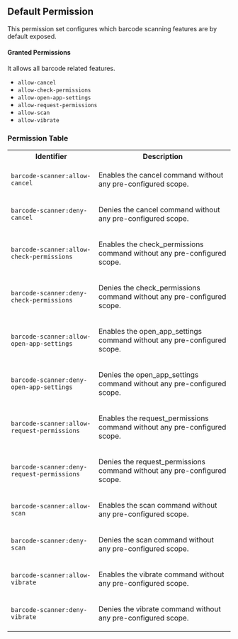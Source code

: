 ## Default Permission

This permission set configures which
barcode scanning features are by default exposed.

#### Granted Permissions

It allows all barcode related features.



- `allow-cancel`
- `allow-check-permissions`
- `allow-open-app-settings`
- `allow-request-permissions`
- `allow-scan`
- `allow-vibrate`

### Permission Table 

<table>
<tr>
<th>Identifier</th>
<th>Description</th>
</tr>


<tr>
<td>

`barcode-scanner:allow-cancel`

</td>
<td>

Enables the cancel command without any pre-configured scope.

</td>
</tr>

<tr>
<td>

`barcode-scanner:deny-cancel`

</td>
<td>

Denies the cancel command without any pre-configured scope.

</td>
</tr>

<tr>
<td>

`barcode-scanner:allow-check-permissions`

</td>
<td>

Enables the check_permissions command without any pre-configured scope.

</td>
</tr>

<tr>
<td>

`barcode-scanner:deny-check-permissions`

</td>
<td>

Denies the check_permissions command without any pre-configured scope.

</td>
</tr>

<tr>
<td>

`barcode-scanner:allow-open-app-settings`

</td>
<td>

Enables the open_app_settings command without any pre-configured scope.

</td>
</tr>

<tr>
<td>

`barcode-scanner:deny-open-app-settings`

</td>
<td>

Denies the open_app_settings command without any pre-configured scope.

</td>
</tr>

<tr>
<td>

`barcode-scanner:allow-request-permissions`

</td>
<td>

Enables the request_permissions command without any pre-configured scope.

</td>
</tr>

<tr>
<td>

`barcode-scanner:deny-request-permissions`

</td>
<td>

Denies the request_permissions command without any pre-configured scope.

</td>
</tr>

<tr>
<td>

`barcode-scanner:allow-scan`

</td>
<td>

Enables the scan command without any pre-configured scope.

</td>
</tr>

<tr>
<td>

`barcode-scanner:deny-scan`

</td>
<td>

Denies the scan command without any pre-configured scope.

</td>
</tr>

<tr>
<td>

`barcode-scanner:allow-vibrate`

</td>
<td>

Enables the vibrate command without any pre-configured scope.

</td>
</tr>

<tr>
<td>

`barcode-scanner:deny-vibrate`

</td>
<td>

Denies the vibrate command without any pre-configured scope.

</td>
</tr>
</table>
